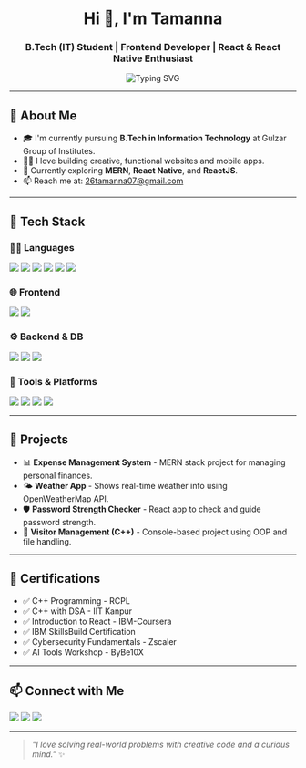 <!-- Profile Header -->
<h1 align="center">Hi 👋, I'm Tamanna</h1>
<h3 align="center">B.Tech (IT) Student | Frontend Developer | React & React Native Enthusiast</h3>

<p align="center">
  <img src="https://readme-typing-svg.herokuapp.com?font=Roboto&duration=3000&pause=1000&color=F75C7E&center=true&vCenter=true&width=450&lines=Web+Developer;React+Native+Learner;Love+to+Build+and+Create" alt="Typing SVG" />
</p>

---

## 🧠 About Me

- 🎓 I'm currently pursuing **B.Tech in Information Technology** at Gulzar Group of Institutes.  
- 🧑‍💻 I love building creative, functional websites and mobile apps.
- 🌱 Currently exploring **MERN**, **React Native**, and **ReactJS**.
- 📫 Reach me at: [26tamanna07@gmail.com](mailto:26tamanna07@gmail.com)

---

## 🚀 Tech Stack

### 👩‍💻 Languages  
<p>
  <img src="https://img.shields.io/badge/C-%2300599C.svg?style=for-the-badge&logo=c&logoColor=white"/>
  <img src="https://img.shields.io/badge/C%2B%2B-%2300599C.svg?style=for-the-badge&logo=c%2B%2B&logoColor=white"/>
  <img src="https://img.shields.io/badge/Java-%23ED8B00.svg?style=for-the-badge&logo=java&logoColor=white"/>
  <img src="https://img.shields.io/badge/HTML5-E34F26?style=for-the-badge&logo=html5&logoColor=white"/>
  <img src="https://img.shields.io/badge/CSS3-1572B6?style=for-the-badge&logo=css3&logoColor=white"/>
  <img src="https://img.shields.io/badge/JavaScript-F7DF1E?style=for-the-badge&logo=javascript&logoColor=black"/>
</p>

### 🌐 Frontend  
<p>
  <img src="https://img.shields.io/badge/React-61DAFB?style=for-the-badge&logo=react&logoColor=black"/>
  <img src="https://img.shields.io/badge/React%20Native-20232A?style=for-the-badge&logo=react&logoColor=61DAFB"/>
</p>

### ⚙️ Backend & DB  
<p>
  <img src="https://img.shields.io/badge/Node.js-339933?style=for-the-badge&logo=nodedotjs&logoColor=white"/>
  <img src="https://img.shields.io/badge/Express.js-404D59?style=for-the-badge"/>
  <img src="https://img.shields.io/badge/MongoDB-4EA94B?style=for-the-badge&logo=mongodb&logoColor=white"/>
</p>

### 🧰 Tools & Platforms  
<p>
  <img src="https://img.shields.io/badge/Git-F05032?style=for-the-badge&logo=git&logoColor=white"/>
  <img src="https://img.shields.io/badge/GitHub-181717?style=for-the-badge&logo=github&logoColor=white"/>
  <img src="https://img.shields.io/badge/VSCode-007ACC?style=for-the-badge&logo=visual-studio-code&logoColor=white"/>
  <img src="https://img.shields.io/badge/Canva-00C4CC?style=for-the-badge&logo=canva&logoColor=white"/>
</p>

---

## 💼 Projects

- 📊 **Expense Management System** - MERN stack project for managing personal finances.
- 🌤️ **Weather App** - Shows real-time weather info using OpenWeatherMap API.
- 🛡️ **Password Strength Checker** - React app to check and guide password strength.
- 🏢 **Visitor Management (C++)** - Console-based project using OOP and file handling.

---

## 📜 Certifications

- ✅ C++ Programming - RCPL  
- ✅ C++ with DSA - IIT Kanpur  
- ✅ Introduction to React - IBM-Coursera  
- ✅ IBM SkillsBuild Certification  
- ✅ Cybersecurity Fundamentals - Zscaler  
- ✅ AI Tools Workshop - ByBe10X  

---

## 📫 Connect with Me

<p>
  <a href="mailto:26tamanna07@gmail.com"><img src="https://img.shields.io/badge/Email-D14836?style=for-the-badge&logo=gmail&logoColor=white"/></a>
  <a href="https://www.linkedin.com/in/tamanna-21294532b/"><img src="https://img.shields.io/badge/LinkedIn-blue?style=for-the-badge&logo=linkedin&logoColor=white"/></a>
  <a href="https://github.com/Tamanna2607"><img src="https://img.shields.io/badge/GitHub-black?style=for-the-badge&logo=github&logoColor=white"/></a>
</p>

---

> _"I love solving real-world problems with creative code and a curious mind."_ ✨


